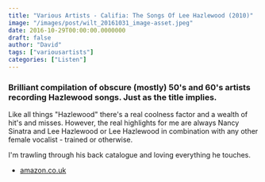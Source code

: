 ```yaml
---
title: "Various Artists - Califia: The Songs Of Lee Hazlewood (2010)"
image: "/images/post/wilt_20161031_image-asset.jpeg"
date: 2016-10-29T00:00:00.0000000
draft: false
author: "David"
tags: ["variousartists"]
categories: ["Listen"]
---
```

### Brilliant compilation of obscure (mostly) 50's and 60's artists recording Hazlewood songs. Just as the title implies.

Like all things "Hazlewood" there's a real coolness factor and a wealth of hit's and misses. However, the real highlights for me are always Nancy Sinatra and Lee Hazlewood or Lee Hazlewood in combination with any other female vocalist - trained or otherwise.

I'm trawling through his back catalogue and loving everything he touches.

-  [amazon.co.uk](https://www.amazon.co.uk/Califia-Songs-Hazlewood-Various-Artists/dp/B003V8XE9C/ref=sr_1_1?s=music&ie=UTF8&qid=1477706014&sr=1-1&keywords=califia)